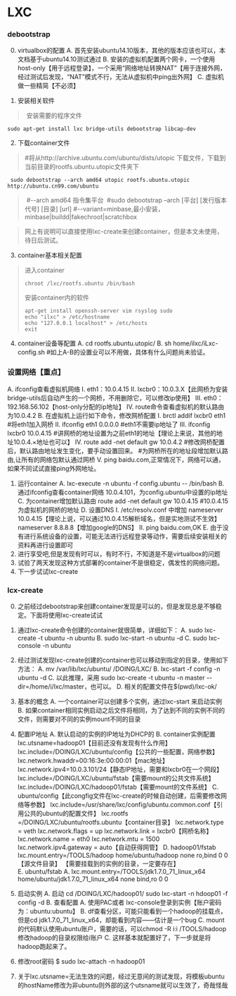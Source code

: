 LXC
======
### debootstrap 
0. virtualbox的配置
	A. 首先安装ubuntu14.10版本，其他的版本应该也可以，本文档基于ubuntu14.10测试通过
	B. 安装的虚拟机配置两个网卡，一个使用host-only【用于远程登录】，一个采用“网络地址转换NAT”【用于连接外网，经过测试后发现，“NAT”模式不行，无法从虚拟机中ping出外网】
	C. 虚拟机做一些精简【不必须】
	
1. 安装相关软件

  > ​	安装需要的程序文件 

  ```
  sudo apt-get install lxc bridge-utils debootstrap libcap-dev
  ```

  

2. 下载container文件

  > #将从http://archive.ubuntu.com/ubuntu/dists/utopic 下载文件，下载到当前目录的rootfs.ubuntu.utopic文件夹下

  ```
   sudo debootstrap --arch amd64 utopic rootfs.ubuntu.utopic http://ubuntu.cn99.com/ubuntu
  ```

  > ​	#--arch amd64 指令集平台
  > ​	#sudo debootstrap –arch [平台] [发行版本代号] [目录] [url]
  > ​	#--variant=minbase,最小安装，minbase|buildd|fakechroot|scratchbox

  > 网上有说明可以直接使用lxc-create来创建container，但是本文未使用，待日后测试。

3. container基本相关配置

  >进入container
  >
  >```
  >chroot /lxc/rootfs.ubuntu /bin/bash
  >```
  >
  >安装container内的软件
  >
  >```
  >apt-get install openssh-server vim rsyslog sudo
  >echo "ilxc" > /etc/hostname
  >echo "127.0.0.1 localhost" > /etc/hosts
  >exit
  >```
  >
  >

4. container设备等配置
  A. cd rootfs.ubuntu.utopic/
  B. sh home/ilxc/iLxc-config.sh
  	#如上A-B的设置业可以不用做，具体有什么问题尚未验证。

### 设置网络【重点】

A. ifconfig查看虚拟机网络
	I. eth1：10.0.4.15
	II. lxcbr0：10.0.3.X【此网桥为安装bridge-utils后自动产生的一个网桥，不用删除它，可以修改ip使用】
	III. eth0：192.168.56.102【host-only分配的ip地址】
	IV. route命令查看虚拟机的默认路由为10.0.4.2
B. 在虚拟机上运行如下命令，修改网桥配置
	I. brctl addif lxcbr0 eth1
		#将eth1加入网桥
	II. ifconfig eth1 0.0.0.0
		#eth1不需要ip地址了
	III. ifconfig lxcbr0 10.0.4.15
		#讲网桥的地址设置为之前eth1的地址【理论上来说，其他的地址10.0.4.×地址也可以】
	IV. route add -net default gw 10.0.4.2
		#修改网桥配置后，默认路由地址发生变化，要手动设置回来。
		#为网桥所在的地址段增加默认路由,让所有的网络包默认通过网桥
	V. ping baidu.com,正常情况下，网络可以通，如果不同试试直接ping外网地址。

1. 运行container
  A. lxc-execute -n ubuntu -f config.ubuntu -- /bin/bash
  B. 通过ifconfig查看container网络
  	10.0.4.101，为config.ubuntu中设置的ip地址
  C. 为container增加默认路由
  	route add  -net default gw 10.0.4.15
  		#10.0.4.15为虚拟机的网桥的地址
  D. 设置DNS
  	I. /etc/resolv.conf 中增加
  		nameserver 10.0.4.15【理论上说，可以通过10.0.4.15解析域名，但是实地测试不生效】
  		nameserver 8.8.8.8【增加google的DNS】
  	II. ping baidu.com,OK
  E. 由于没有进行系统设备的设置，可能无法进行远程登录等动作，需要后续安装相关的资料再进行设置即可
2. 进行享受吧,但是发现有时可以，有时不行，不知道是不是virtualbox的问题
3. 试验了两天发现这种方式部署的container不是很稳定，偶发性的网络问题。
4. 下一步试试lxc-create


### lcx-create
0. 之前经过debootstrap来创建container发现是可以的，但是发现总是不够稳定。下面将使用lxc-create试试
1. 通过lxc-create命令创建的container就很简单，详细如下：
	A. sudo lxc-create -t ubuntu -n ubuntu
	B. sudo lxc-start -n ubuntu -d
	C. sudo lxc-console -n ubuntu
2. 经过测试发现lxc-create创建的container也可以移动到指定的目录，使用如下方法：
	A. mv  /var/lib/lxc/ubuntu/ /DOING/LXC/
	B. lxc-start -f config -n ubuntu -d
	C. 以此推理，采用 sudo lxc-create -t ubuntu -n master --dir=/home/i/lxc/master，也可以。
	D. 相关的配置文件在$(pwd)/lxc-ok/
3. 基本的概念
	A. 一个container可以创建多个实例，通过lxc-start 来启动实例
	B. 如果container相同实例启动之后文件将相同，为了达到不同的实例不同的文件，则需要对不同的实例mount不同的目录
4. 配置IP地址
	A. 默认启动的实例的IP地址为DHCP的
	B. container实例配置
		lxc.utsname=hadoop01【目前还没有发现有什么作用】
		lxc.include=/DOING/LXC/ubuntu/config【公共的一些配置，网络参数】
		lxc.network.hwaddr=00:16:3e:00:00:01【mac地址】
		lxc.network.ipv4=10.0.3.101/24【静态IP地址，需要和lxcbr0在一个网段】
		lxc.include=/DOING/LXC/ubuntu/fstab【需要mount的公共文件系统】
		lxc.include=/DOING/LXC/hadoop01/fstab【需要mount的文件系统】
	C. ubuntu/config【此congfig文件在lxc-create的时候自动创建，后需要修改网络等参数】
		lxc.include=/usr/share/lxc/config/ubuntu.common.conf【引用公共的ubuntu的配置文件】
		lxc.rootfs =/DOING/LXC/ubuntu/rootfs.ubuntu【container目录】
		lxc.network.type = veth
		lxc.network.flags = up
		lxc.network.link = lxcbr0【网桥名称】
		lxc.network.name = eth0
		lxc.network.mtu = 1500
		lxc.network.ipv4.gateway = auto【自动获得网管】
	D. hadoop01/fstab
		lxc.mount.entry=/TOOLS/hadoop 			home/ubuntu/hadoop 			none 	ro,bind 0 0
		【源文件目录】					【需要挂载到的实例的目录，一定要存在】				
	E. ubuntu/fstab
		A. lxc.mount.entry=/TOOLS/jdk1.7.0_71_linux_x64 home/ubuntu/jdk1.7.0_71_linux_x64   none bind,ro 0 0
	
5. 启动实例
	A. 启动
		cd /DOING/LXC/hadoop01/
		sudo lxc-start -n hdoop01 -f config -d
	B. 查看配置
		A. 使用PAC或者 lxc-console登录到实例【账户密码为：ubuntu:ubuntu】
		B. df查看分区，可能只能看到一个hadoop的挂载点，但是cd jdk1.7.0_71_linux_x64，却能看到内容——估计是一个bug
		C. mount的代码默认使用ubuntu账户，需要的话，可以chmod -R i:i /TOOLS/hadoop修改hadoop的目录权限给i账户
	C. 这样基本就配置好了，下一步就是将hadoop跑起来了。
	
6. 修改root密码 $ sudo lxc-attach -n hadoop01
7. 关于lxc.utsname=无法生效的问题，经过无意间的测试发现，将模板ubuntu的hostName修改为非ubuntu则外部的这个utsname就可以生效了，奇哉怪哉



